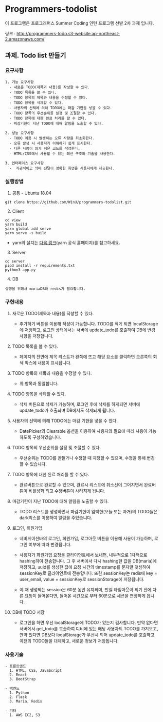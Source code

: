 # Programmers-todolist

이 프로그램은 프로그래머스 Summer Coding 인턴 프로그램 선발 2차 과제 입니다. 

링크 : <http://programmers-todo.s3-website.ap-northeast-2.amazonaws.com/>




## 과제. Todo list 만들기

### 요구사항 

```
1. 기능 요구사항
  - 새로운 TODO(제목과 내용)를 작성할 수 있다.
  - TODO 목록을 볼 수 있다.
  - TODO 항목의 제목과 내용을 수정할 수 있다.
  - TODO 항목을 삭제할 수 있다.
  - 사용자의 선택에 의해 TODO에는 마감 기한을 넣을 수 있다.
  - TODO 항목의 우선순위를 설정 및 조절할 수 있다.
  - TODO 항목에 대한 완료 처리를 할 수 있다.
  - 마감기한이 지난 TODO에 대해 알림을 노출할 수 있다.

2. 성능 요구사항
  - TODO 이용 시 발생하는 오류 사항을 최소화한다.
  - 오류 발생 시 사용자가 이해하기 쉽게 표시한다.
  - 다른 사람이 읽기 쉬운 코드를 작성한다.
  - HTML/CSS에서 사용할 수 있는 최신 구조와 기술을 사용한다.

3. 인터페이스 요구사항
  -  직관적이고 의미 전달이 명확한 화면을 사용자에게 제공한다.
```

### 실행방법

1. 공통 - Ubuntu 18.04

```
git clone https://github.com/W1nU/programmers-todolist.git
```

2. Client 

```
cd view 
yarn build
yarn global add serve
yarn serve -s build
```
  - yarn의 설치는 [다음 링크](https://yarnpkg.com/en/docs/install#mac-stable)(yarn 공식 홈페이지)를 참고하세요. 

3. Server 

```
cd server
pip3 install -r requirements.txt
python3 app.py
```

4. DB

```
실행을 위해서 mariaDB와 redis가 필요합니다.
```

### 구현내용


1. 새로운 TODO(제목과 내용)를 작성할 수 있다.
   - 추가하기 버튼을 이용해 작성이 가능합니다. TODO를 적게 되면 localStorage에 저장하고, 로그인 상태에서는 서버에 
    update_todo를 호출하여 DB에 변경사항을 저장합니다.
  
1. TODO 목록을 볼 수 있다.
   - 페이지의 전면에 제목 리스트가 왼쪽에 뜨고 해당 요소를 클릭하면 오른쪽의 회색 박스에 내용이 표시됩니다.
  
1. TODO 항목의 제목과 내용을 수정할 수 있다.
   - 위 항목과 동일합니다.
  
1. TODO 항목을 삭제할 수 있다.
   - 삭제 버튼으로 삭제가 가능하며, 로그인 후에 삭제를 하게되면 서버에 update_todo가 호출되며 DB에서도 삭제되게 됩니다. 
  
1. 사용자의 선택에 의해 TODO에는 마감 기한을 넣을 수 있다.
   - DatePicker의 Clearable 옵션을 이용하여 사용자의 필요에 따라 사용이 가능하도록 구성하였습니다.
  
1. TODO 항목의 우선순위를 설정 및 조절할 수 있다.
   - 우선순위는 TODO를 만들거나 수정할 때 지정할 수 있으며, 수정을 통해 변경할 수 있습니다.
   
1. TODO 항목에 대한 완료 처리를 할 수 있다.
   - 완료버튼으로 완료할 수 있으며, 완료시 리스트에 취소선이 그어지면서 완료버튼이 비활성화 되고 수정버튼이 사라지게 됩니다. 
  
1. 마감기한이 지난 TODO에 대해 알림을 노출할 수 있다.
   - TODO 리스트를 생성하면서 마감기한이 임박한(오늘 또는 과거)의 TODO들은 dark박스를 이용하여 알람을 주었습니다.
  
1. 로그인, 회원가입
   - 네비게이션바의 로그인, 회원가입, 로그아웃 버튼을 이용해 사용이 가능하며, 로그인 여부에 따라 변경됩니다. 
  
   - 사용자가 회원가입 요청을 클라이언트에서 보내면, 내부적으로 1차적으로 hashing하여 전송합니다. 
    그 후 서버에서 다시 hashing한 값을 DB(maria)에 저장하고, uuid를 생성한 값에 요청 시간의 timestamp를 문자열 덧셈하여 
    sessionKey로 클라이언트에 전송합니다. 또한 sessionKey는 redis에 key = user_email, value = sessionKey로 
    sessionStorage에 저장됩니다.
    
   - 이 때 생성되는 session은 60분 동안 유지되며, 만일 타임아웃이 되기 전에 다른 요청이 들어온다면, 들어온 시간으로 부터 60분으로 
    세션을 연장하게 됩니다. 
    
1. DB에 TODO 저장
   - 로그인을 하면 우선 localStorage에 TODO가 있는지 검사합니다. 
    만약 없다면 서버에서 get_todo를 호출하여 디비에 있는 해당 사용자의 TODO를 가져오고, 
    만약 있다면 DB보다 localStorage가 우선시 되어 update_todo를 호출하고 이전의 TODO들을 대체하고, 새로운 정보가 저장됩니다. 
    
### 사용기술

```
- 프론트엔드
  1. HTML, CSS, JavaScript
  2. React
  3. BootStrap
  
- 백엔드
  1. Python
  2. Flask
  3. Maria, Redis
	
- 기타
  1. AWS EC2, S3
```

